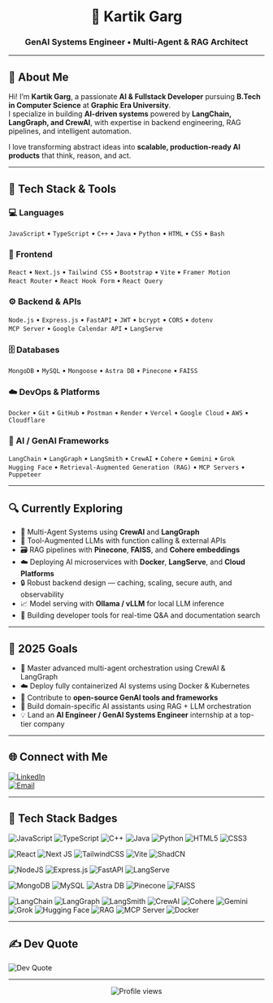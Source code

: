 <div align="center">

# 🤖 Kartik Garg  
### GenAI Systems Engineer • Multi-Agent & RAG Architect

</div>

---

## 🚀 About Me

Hi! I’m **Kartik Garg**, a passionate **AI & Fullstack Developer** pursuing **B.Tech in Computer Science** at **Graphic Era University**.  
I specialize in building **AI-driven systems** powered by **LangChain, LangGraph, and CrewAI**, with expertise in backend engineering, RAG pipelines, and intelligent automation.

I love transforming abstract ideas into **scalable, production-ready AI products** that think, reason, and act.

---

## 🧠 Tech Stack & Tools

### 💻 Languages  
`JavaScript` • `TypeScript` • `C++` • `Java` • `Python` • `HTML` • `CSS` • `Bash`

### 🎨 Frontend  
`React` • `Next.js` • `Tailwind CSS` • `Bootstrap` • `Vite` • `Framer Motion`  
`React Router` • `React Hook Form` • `React Query`

### ⚙️ Backend & APIs  
`Node.js` • `Express.js` • `FastAPI` • `JWT` • `bcrypt` • `CORS` • `dotenv`  
`MCP Server` • `Google Calendar API` • `LangServe`

### 🗄 Databases  
`MongoDB` • `MySQL` • `Mongoose` • `Astra DB` • `Pinecone` • `FAISS`

### ☁️ DevOps & Platforms  
`Docker` • `Git` • `GitHub` • `Postman` • `Render` • `Vercel` • `Google Cloud` • `AWS` • `Cloudflare`

### 🧩 AI / GenAI Frameworks  
`LangChain` • `LangGraph` • `LangSmith` • `CrewAI` • `Cohere` • `Gemini` • `Grok`  
`Hugging Face` • `Retrieval-Augmented Generation (RAG)` • `MCP Servers` • `Puppeteer`

---

## 🔍 Currently Exploring

- 🧠 Multi-Agent Systems using **CrewAI** and **LangGraph**  
- 🧰 Tool-Augmented LLMs with function calling & external APIs  
- 🗃 RAG pipelines with **Pinecone**, **FAISS**, and **Cohere embeddings**  
- ☁️ Deploying AI microservices with **Docker**, **LangServe**, and **Cloud Platforms**  
- 🔒 Robust backend design — caching, scaling, secure auth, and observability  
- 📈 Model serving with **Ollama / vLLM** for local LLM inference  
- 💬 Building developer tools for real-time Q&A and documentation search  

---

## 🎯 2025 Goals

- 🧩 Master advanced multi-agent orchestration using CrewAI & LangGraph  
- ☁️ Deploy fully containerized AI systems using Docker & Kubernetes  
- 🤝 Contribute to **open-source GenAI tools and frameworks**  
- 🧠 Build domain-specific AI assistants using RAG + LLM orchestration  
- 💡 Land an **AI Engineer / GenAI Systems Engineer** internship at a top-tier company  

---

## 🌐 Connect with Me

[![LinkedIn](https://img.shields.io/badge/LinkedIn-0077B5?style=for-the-badge&logo=linkedin&logoColor=white)](https://www.linkedin.com/in/kartik-garg-23a995282/)  
[![Email](https://img.shields.io/badge/Email-D14836?style=for-the-badge&logo=gmail&logoColor=white)](mailto:kartikamitgarg2005@gmail.com)

---

## 🧰 Tech Stack Badges

![JavaScript](https://img.shields.io/badge/javascript-%23323330.svg?style=for-the-badge&logo=javascript&logoColor=%23F7DF1E)
![TypeScript](https://img.shields.io/badge/typescript-%23007ACC.svg?style=for-the-badge&logo=typescript&logoColor=white)
![C++](https://img.shields.io/badge/c++-%2300599C.svg?style=for-the-badge&logo=c%2B%2B&logoColor=white)
![Java](https://img.shields.io/badge/java-%23ED8B00.svg?style=for-the-badge&logo=openjdk&logoColor=white)
![Python](https://img.shields.io/badge/python-3776AB.svg?style=for-the-badge&logo=python&logoColor=white)
![HTML5](https://img.shields.io/badge/html5-%23E34F26.svg?style=for-the-badge&logo=html5&logoColor=white)
![CSS3](https://img.shields.io/badge/css3-%231572B6.svg?style=for-the-badge&logo=css3&logoColor=white)

![React](https://img.shields.io/badge/react-%2320232a.svg?style=for-the-badge&logo=react&logoColor=%2361DAFB)
![Next JS](https://img.shields.io/badge/Next-black?style=for-the-badge&logo=next.js&logoColor=white)
![TailwindCSS](https://img.shields.io/badge/tailwindcss-%2338B2AC.svg?style=for-the-badge&logo=tailwind-css&logoColor=white)
![Vite](https://img.shields.io/badge/vite-%23646CFF.svg?style=for-the-badge&logo=vite&logoColor=white)
![ShadCN](https://img.shields.io/badge/ShadCN-UI-%23121011.svg?style=for-the-badge&logo=shadcnui&logoColor=white)

![NodeJS](https://img.shields.io/badge/node.js-6DA55F?style=for-the-badge&logo=node.js&logoColor=white)
![Express.js](https://img.shields.io/badge/express.js-%23404d59.svg?style=for-the-badge&logo=express&logoColor=%2361DAFB)
![FastAPI](https://img.shields.io/badge/FastAPI-009688?style=for-the-badge&logo=fastapi&logoColor=white)
![LangServe](https://img.shields.io/badge/LangServe-FF6B6B?style=for-the-badge&logo=openai&logoColor=white)

![MongoDB](https://img.shields.io/badge/MongoDB-%234ea94b.svg?style=for-the-badge&logo=mongodb&logoColor=white)
![MySQL](https://img.shields.io/badge/mysql-4479A1.svg?style=for-the-badge&logo=mysql&logoColor=white)
![Astra DB](https://img.shields.io/badge/AstraDB-2D3748?style=for-the-badge&logo=datastax&logoColor=white)
![Pinecone](https://img.shields.io/badge/Pinecone-00B8D9?style=for-the-badge&logo=pinecone&logoColor=white)
![FAISS](https://img.shields.io/badge/FAISS-0052CC?style=for-the-badge&logo=facebook&logoColor=white)

![LangChain](https://img.shields.io/badge/LangChain-1E90FF?style=for-the-badge&logo=langchain&logoColor=white)
![LangGraph](https://img.shields.io/badge/LangGraph-6C63FF?style=for-the-badge&logo=graph&logoColor=white)
![LangSmith](https://img.shields.io/badge/LangSmith-181717?style=for-the-badge&logo=openai&logoColor=white)
![CrewAI](https://img.shields.io/badge/CrewAI-7C3AED?style=for-the-badge&logo=crewai&logoColor=white)
![Cohere](https://img.shields.io/badge/Cohere-3b82f6?style=for-the-badge&logo=cohere&logoColor=white)
![Gemini](https://img.shields.io/badge/Gemini-8E75B2?style=for-the-badge&logo=google&logoColor=white)
![Grok](https://img.shields.io/badge/Grok-FF5733?style=for-the-badge&logo=x&logoColor=white)
![Hugging Face](https://img.shields.io/badge/HuggingFace-FFD21E?style=for-the-badge&logo=huggingface&logoColor=black)
![RAG](https://img.shields.io/badge/RAG-VectorSearch-blueviolet?style=for-the-badge&logo=openai&logoColor=white)
![MCP Server](https://img.shields.io/badge/MCP-Server-orange?style=for-the-badge&logo=serverless&logoColor=white)
![Docker](https://img.shields.io/badge/Docker-0db7ed?style=for-the-badge&logo=docker&logoColor=white)

---

## ✍️ Dev Quote

![Dev Quote](https://quotes-github-readme.vercel.app/api?type=horizontal&theme=radical)

---

<div align="center">

![Profile views](https://komarev.com/ghpvc/?username=kartikgarg-dev&label=%20Profile%20Views&color=blueviolet&style=for-the-badge)

</div>

<!-- Crafted by Kartik Garg • Enhanced with GPT-5 -->
